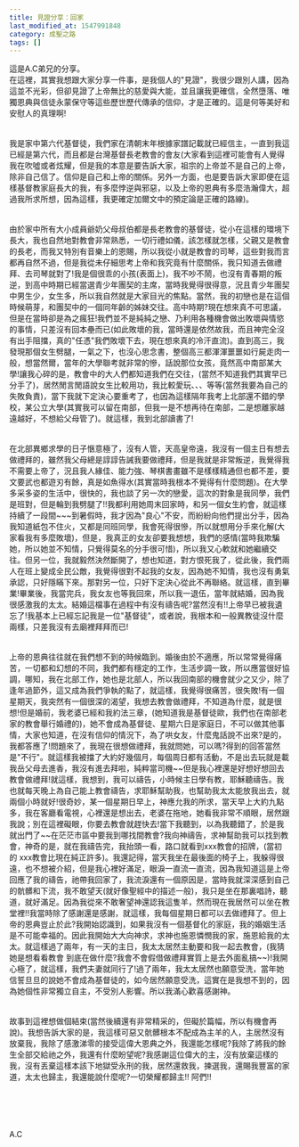 ```yaml
---
title: 見證分享：回家
last_modified_at: 1547991848
category: 成聖之路
tags: []
---
```


<p>這是A.C弟兄的分享。<br/><!--more-->在這裡，其實我想跟大家分享一件事，是我個人的"見證"，我很少跟別人講，因為這並不光彩，但卻見證了上帝無比的慈愛與大能，並且讓我更確信，全然墮落、唯獨恩典與信徒永蒙保守等這些歷世歷代傳承的信仰，才是正確的。這是何等美好和安慰人的真理啊!<br/><br/><br/>我是家中第六代基督徒，我們家在清朝末年根據家譜記載就已經信主，一直到我這已經是第六代，而且都是台灣基督長老教會的會友(大家看到這裡可能會有人覺得我在吹噓或者炫耀，但是我的本意是要告訴大家，祖宗的上帝並不是自己的上帝，除非自己信了。信仰是自己和上帝的關係。另外一方面，也是要告訴大家即便在這樣基督教家庭長大的我，有多麼悖逆與邪惡，以及上帝的恩典有多麼浩瀚偉大，超過我所求所想，因為這樣，我更確定加爾文中的預定論是正確的路線)。<br/><br/><br/>由於家中所有大小成員爺奶父母叔伯都是長老教會的基督徒，從小在這樣的環境下長大，我也自然地對教會非常熟悉，一切行禮如儀，該怎樣就怎樣，父親又是教會的長老，而我又特別有音樂上的恩賜，所以我從小就是教會的司琴，這些對我而言都再自然不過，但是我從未仔細思考上帝和我究竟有什麼關係，我只知道去做禮拜、去司琴就對了!我是個很乖的小孩(表面上)，我不吵不鬧，也沒有青春期的叛逆，到高中時期已經當選青少年團契的主席，當時我覺得很得意，況且青少年團契中男生少，女生多，所以我自然就是大家目光的焦點。當然，我的初戀也是在這個時候萌芽，和團契中的一個同年齡的姊妹交往。高中時期?現在想來真不可思議，但是在當時卻是為之瘋狂!我們並不是純純之戀、乃利用各種機會做出敗壞與情慾的事情，只差沒有回本壘而已(如此敗壞的我，當時還是依然故我，而且神完全沒有出手阻擋，真的"任憑"我們敗壞下去，現在想來真的冷汗直流)。直到高三，我發現那個女生劈腿，一氣之下，也沒心思念書，整個高三都渾渾噩噩如行屍走肉一般，想當然爾，當年的大學聯考就非常的慘，話說那位女孩，竟然高中南部某大學!讓我心碎的是，教會中的大人們都知道我們在交往，(當然不知道我們其實早已分手了)，居然閒言閒語說女生比較用功，我比較愛玩、、、等等(當然我要為自己的失敗負責)，當下我就下定決心要重考了，也因為這樣隔年我考上北部還不錯的學校，某公立大學(其實我可以留在南部，但我一是不想再待在南部，二是想離家越遠越好，不想給父母管了)。就這樣，我到北部讀書了!<br/><br/><br/>在北部異鄉求學的日子愜意極了，沒有人管，天高皇帝遠，我沒有一個主日有想去做禮拜的，雖然我父母總是諄諄告誡我要做禮拜，但是我就是非常叛逆，我覺得我不需要上帝了，況且我人緣佳、能力強、琴棋書畫雖不是樣樣精通但也都不差，要文要武也都遊刃有餘，真是如魚得水(其實當時我根本不覺得有什麼問題)。在大學多采多姿的生活中，很快的，我也談了另一次的戀愛，這次的對象是我同學，我們是班對，但是輪到我劈腿了!!我都利用她周末回家時，和另一個女生約會，就這樣持續了一段間~~~到暑假時，我才因為"良心"不安，而紛紛向他們提出分手，因為我知道紙包不住火，又都是同班同學，我會死得很慘，所以就想用分手來化解(大家看我有多麼敗壞)，但是，我真正的女友卻要我想想，我們的感情(當時我欺騙她，所以她並不知情，只覺得莫名的分手很可惜)，所以我又心軟就和她繼續交往。但另一位，我就毅然決然斷開了，想也知道，對方恨死我了，從此後，我們兩人在班上變成全民公敵，我覺得很對不起我的女友，因為她不知情，我也沒有勇氣承認，只好隱瞞下來。那對另一位，只好下定決心從此不再聯絡。就這樣，直到畢業!畢業後，我當完兵，我女友也等我回來，所以我一退伍，當年就結婚，因為我很感激我的太太。結婚這檔事在過程中有沒有禱告呢?當然沒有!!上帝早已被我遺忘了!我基本上已經忘記我是一位"基督徒"，或者說，我根本和一般異教徒沒什麼兩樣，只差我沒有去廟裡拜拜而已!<br/><br/><br/>上帝的恩典往往就在我們想不到的時候臨到。婚後由於不適應，所以常常覺得痛苦，一切都和幻想的不同，我們都有穩定的工作，生活步調一致，所以應當很好協調，哪知，我在北部工作，她也是北部人，所以我回南部的機會就少之又少，除了逢年過節外，這又成為我們爭執的點了，就這樣，我覺得很痛苦，很失敗!有一個星期天，我突然有一個很深的渴望，我想去教會做禮拜，不知道為什麼，就是很想!但是婚前，我老婆已經和我約法三章，(她知道我是基督徒歐，我們也在南部老家的教會舉行婚禮的)，她不會成為基督徒、星期六日是家庭日，不可以做其他事情，大家也知道，在沒有信仰的情況下，為了哄女友，什麼鬼話說不出來?是的，我都答應了!問題來了，我現在很想做禮拜，我就問她，可以嗎?得到的回答當然是"不行"。就這樣我被擋了大約好幾個月，每個周日都有活動，不是出去玩就是載我岳父母去進香，我沒有進去拜啦，純粹當司機~~但是我心裡還是好想好想回去教會做禮拜!就這樣，我想到，我可以禱告，小時候主日學有教，耶穌聽禱告。我也就每天晚上為自己能上教會禱告，求耶穌幫助我，也幫助我太太能放我出去，就兩個小時就好!很奇妙，某一個星期日早上，神應允我的所求，當天早上大約九點多，我在客廳看電視，心裡還是想出去，老婆在拖地，她看我非常不順眼，居然跟我說；別在這裡礙眼，你要去教會就趕快去!當下我聽到，以為我聽錯了，於是我就出門了~~在茫茫市區中要我到哪找間教會?我向神禱告，求神幫助我可以找到教會，神奇的是，就在我禱告完，我抬頭一看，路口就看到xxx教會的招牌，(當初的 xxx教會比現在純正許多)。我還記得，當天我坐在最後面的椅子上，我躲得很遠，也不想被介紹，但是我心裡好滿足，眼淚一直流一直流，因為我知道這是上帝回應了我的禱告，祂帶我回家了，我流淚還有一個原因是，當時我就深深感到自己的骯髒和下流，我不敢望天(就好像聖經中的描述一般)，我只是坐在那裏唱詩，聽道，就好滿足。因為我從來不敢奢望神還認我這隻羊，然而現在我居然可以坐在教堂裡!!我當時除了感謝還是感謝，就這樣，我每個星期日都可以去做禮拜了。但上帝的恩典豈止於此?我開始認識到，如果我沒有一個基督化的家庭，我的婚姻生活是不可能幸福的。因此我開始大大向神求，求神也施恩憐憫我的家，施恩給我的太太。就這樣過了兩年，有一天的主日，我太太居然主動要和我一起去教會，(我猜她是想看看教會 到底在做什麼?我會不會假借做禮拜實質上是去外面亂搞~~)!我開心極了，就這樣，我們夫妻就同行了!過了兩年，我太太居然也願意受洗，當年她信誓旦旦的說她不會成為基督徒的，如今居然願意受洗，這實在是我想不到的，因為她個性非常獨立自主，不受別人影響。所以我滿心歡喜感謝神。<br/><br/><br/>故事到這裡想做個結束(當然後續還有非常精采的，但礙於篇幅，所以有機會再說)。我想告訴大家的是，我這樣可惡又骯髒根本不配成為主羊的人，主居然沒有放棄我，我除了感激涕零的接受這偉大恩典之外，我還能怎樣呢?我除了將我的餘生全部交給祂之外，我還有什麼盼望呢?我感謝這位偉大的主，沒有放棄這樣的我，沒有丟棄這樣本該下地獄受永刑的我，居然還救我，揀選我，還賜我豐富的家道，太太也歸主，我還能說什麼呢?一切榮耀都歸主!!   阿們!!<br/><br/><br/><br/><br/><br/>A.C<br/><br/><br/><br/><br/>
</p>